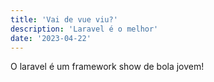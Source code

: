 ```yaml
---
title: 'Vai de vue viu?'
description: 'Laravel é o melhor'
date: '2023-04-22'
---
```


O laravel é um framework show de bola jovem!
